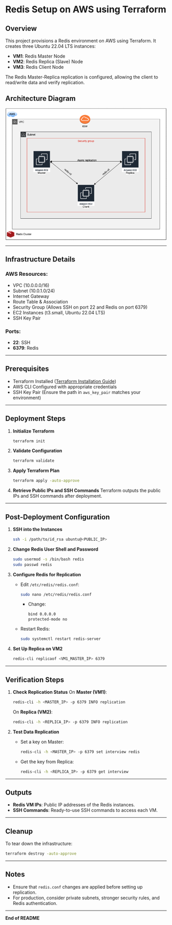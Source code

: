 # Redis Setup on AWS using Terraform

## Overview
This project provisions a Redis environment on AWS using Terraform. It creates three Ubuntu 22.04 LTS instances:

- **VM1**: Redis Master Node
- **VM2**: Redis Replica (Slave) Node
- **VM3**: Redis Client Node

The Redis Master-Replica replication is configured, allowing the client to read/write data and verify replication.

## Architecture Diagram

![Redis Architecture](https://github.com/Dushyant-rahangdale/redis/blob/6825f123d80718442f18809c76ef9ebf2fbb1dd7/Architecture%20Diagram.png)

---

## Infrastructure Details

### AWS Resources:
- VPC (10.0.0.0/16)
- Subnet (10.0.1.0/24)
- Internet Gateway
- Route Table & Association
- Security Group (Allows SSH on port 22 and Redis on port 6379)
- EC2 Instances (t3.small, Ubuntu 22.04 LTS)
- SSH Key Pair

### Ports:
- **22**: SSH
- **6379**: Redis

---

## Prerequisites

- Terraform Installed ([Terraform Installation Guide](https://learn.hashicorp.com/tutorials/terraform/install-cli))
- AWS CLI Configured with appropriate credentials
- SSH Key Pair (Ensure the path in `aws_key_pair` matches your environment)

---

## Deployment Steps

1. **Initialize Terraform**
   ```bash
   terraform init
   ```

2. **Validate Configuration**
   ```bash
   terraform validate
   ```

3. **Apply Terraform Plan**
   ```bash
   terraform apply -auto-approve
   ```

4. **Retrieve Public IPs and SSH Commands**
   Terraform outputs the public IPs and SSH commands after deployment.

---

## Post-Deployment Configuration

1. **SSH into the Instances**
   ```bash
   ssh -i /path/to/id_rsa ubuntu@<PUBLIC_IP>
   ```

2. **Change Redis User Shell and Password**
   ```bash
   sudo usermod -s /bin/bash redis
   sudo passwd redis
   ```

3. **Configure Redis for Replication**
   - Edit `/etc/redis/redis.conf`:
     ```bash
     sudo nano /etc/redis/redis.conf
     ```
     - Change:
       ```
       bind 0.0.0.0
       protected-mode no
       ```
   - Restart Redis:
     ```bash
     sudo systemctl restart redis-server
     ```

4. **Set Up Replica on VM2**
   ```bash
   redis-cli replicaof <VM1_MASTER_IP> 6379
   ```

---

## Verification Steps

1. **Check Replication Status**
   On **Master (VM1)**:
   ```bash
   redis-cli -h <MASTER_IP> -p 6379 INFO replication
   ```

   On **Replica (VM2)**:
   ```bash
   redis-cli -h <REPLICA_IP> -p 6379 INFO replication
   ```

2. **Test Data Replication**
   - Set a key on Master:
     ```bash
     redis-cli -h <MASTER_IP> -p 6379 set interview redis
     ```
   - Get the key from Replica:
     ```bash
     redis-cli -h <REPLICA_IP> -p 6379 get interview
     ```

---

## Outputs

- **Redis VM IPs**: Public IP addresses of the Redis instances.
- **SSH Commands**: Ready-to-use SSH commands to access each VM.

---

## Cleanup

To tear down the infrastructure:
```bash
terraform destroy -auto-approve
```

---

## Notes
- Ensure that `redis.conf` changes are applied before setting up replication.
- For production, consider private subnets, stronger security rules, and Redis authentication.

---

**End of README**

